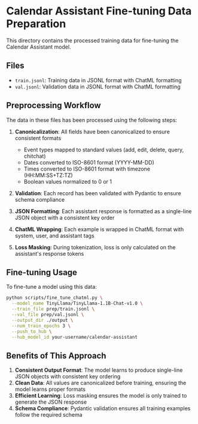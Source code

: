 # Calendar Assistant Fine-tuning Data Preparation

This directory contains the processed training data for fine-tuning the Calendar Assistant model.

## Files

- `train.jsonl`: Training data in JSONL format with ChatML formatting
- `val.jsonl`: Validation data in JSONL format with ChatML formatting

## Preprocessing Workflow

The data in these files has been processed using the following steps:

1. **Canonicalization**: All fields have been canonicalized to ensure consistent formats

   - Event types mapped to standard values (add, edit, delete, query, chitchat)
   - Dates converted to ISO-8601 format (YYYY-MM-DD)
   - Times converted to ISO-8601 format with timezone (HH:MM:SS+TZ:TZ)
   - Boolean values normalized to 0 or 1

2. **Validation**: Each record has been validated with Pydantic to ensure schema compliance

3. **JSON Formatting**: Each assistant response is formatted as a single-line JSON object with a consistent key order

4. **ChatML Wrapping**: Each example is wrapped in ChatML format with system, user, and assistant tags

5. **Loss Masking**: During tokenization, loss is only calculated on the assistant's response tokens

## Fine-tuning Usage

To fine-tune a model using this data:

```bash
python scripts/fine_tune_chatml.py \
  --model_name TinyLlama/TinyLlama-1.1B-Chat-v1.0 \
  --train_file prep/train.jsonl \
  --val_file prep/val.jsonl \
  --output_dir ./output \
  --num_train_epochs 3 \
  --push_to_hub \
  --hub_model_id your-username/calendar-assistant
```

## Benefits of This Approach

1. **Consistent Output Format**: The model learns to produce single-line JSON objects with consistent key ordering
2. **Clean Data**: All values are canonicalized before training, ensuring the model learns proper formats
3. **Efficient Learning**: Loss masking ensures the model is only trained to generate the JSON response
4. **Schema Compliance**: Pydantic validation ensures all training examples follow the required schema
